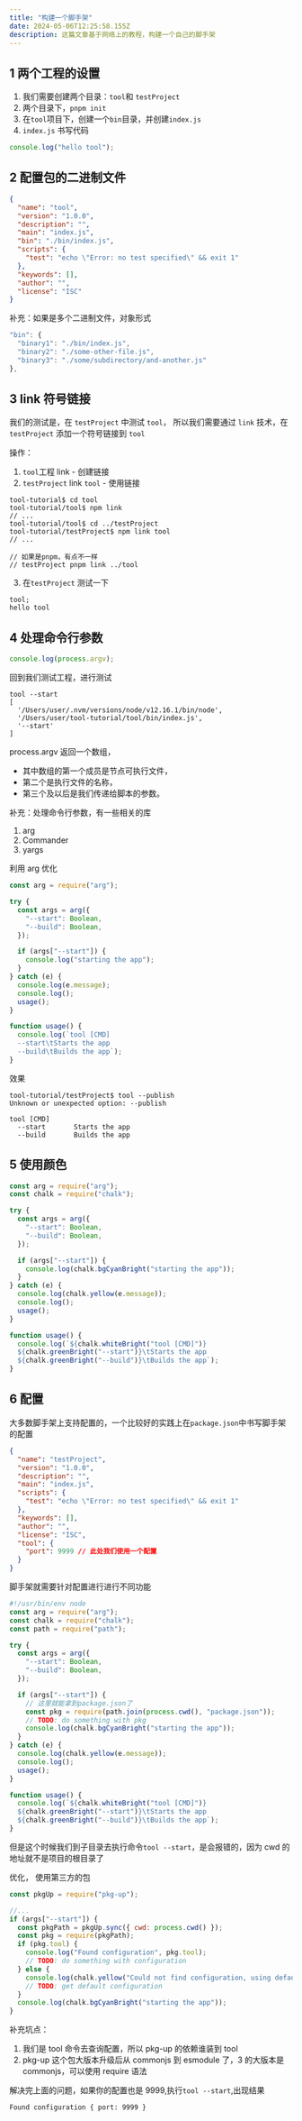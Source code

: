 ```yaml
---
title: "构建一个脚手架"
date: 2024-05-06T12:25:58.155Z
description: 这篇文章基于网络上的教程，构建一个自己的脚手架
---
```


## 1 两个工程的设置

1. 我们需要创建两个目录：`tool`和 `testProject`
2. 两个目录下，`pnpm init`
3. 在`tool`项目下，创建一个`bin`目录，并创建`index.js`
4. `index.js` 书写代码

```js title="too/bin/index.js"
console.log("hello tool");
```

## 2 配置包的二进制文件

```json title="too/package.json"
{
  "name": "tool",
  "version": "1.0.0",
  "description": "",
  "main": "index.js",
  "bin": "./bin/index.js",
  "scripts": {
    "test": "echo \"Error: no test specified\" && exit 1"
  },
  "keywords": [],
  "author": "",
  "license": "ISC"
}
```

补充：如果是多个二进制文件，对象形式

```js
"bin": {
  "binary1": "./bin/index.js",
  "binary2": "./some-other-file.js",
  "binary3": "./some/subdirectory/and-another.js"
},
```

## 3 link 符号链接

我们的测试是，在 `testProject` 中测试 `tool`，
所以我们需要通过 `link` 技术，在 `testProject` 添加一个符号链接到 `tool`

操作：

1. `tool`工程 link - 创建链接
2. `testProject` link `tool` - 使用链接

```shell
tool-tutorial$ cd tool
tool-tutorial/tool$ npm link
// ...
tool-tutorial/tool$ cd ../testProject
tool-tutorial/testProject$ npm link tool
// ...

// 如果是pnpm，有点不一样
// testProject pnpm link ../tool
```

3. 在`testProject` 测试一下

```shell
tool;
hello tool
```

## 4 处理命令行参数

```js title="tool/bin/index.js"
console.log(process.argv);
```

回到我们测试工程，进行测试

```
tool --start
[
  '/Users/user/.nvm/versions/node/v12.16.1/bin/node',
  '/Users/user/tool-tutorial/tool/bin/index.js',
  '--start'
]
```

process.argv 返回一个数组，

- 其中数组的第一个成员是节点可执行文件，
- 第二个是执行文件的名称，
- 第三个及以后是我们传递给脚本的参数。

补充：处理命令行参数，有一些相关的库

1. arg
2. Commander
3. yargs

利用 arg 优化

```js title="tool/bin/index.js"
const arg = require("arg");

try {
  const args = arg({
    "--start": Boolean,
    "--build": Boolean,
  });

  if (args["--start"]) {
    console.log("starting the app");
  }
} catch (e) {
  console.log(e.message);
  console.log();
  usage();
}

function usage() {
  console.log(`tool [CMD]
  --start\tStarts the app
  --build\tBuilds the app`);
}
```

效果

```shell
tool-tutorial/testProject$ tool --publish
Unknown or unexpected option: --publish

tool [CMD]
  --start		Starts the app
  --build		Builds the app
```

## 5 使用颜色

```js
const arg = require("arg");
const chalk = require("chalk");

try {
  const args = arg({
    "--start": Boolean,
    "--build": Boolean,
  });

  if (args["--start"]) {
    console.log(chalk.bgCyanBright("starting the app"));
  }
} catch (e) {
  console.log(chalk.yellow(e.message));
  console.log();
  usage();
}

function usage() {
  console.log(`${chalk.whiteBright("tool [CMD]")}
  ${chalk.greenBright("--start")}\tStarts the app
  ${chalk.greenBright("--build")}\tBuilds the app`);
}
```

## 6 配置

大多数脚手架上支持配置的，一个比较好的实践上在`package.json`中书写脚手架的配置

```json title="testProject/package.json"
{
  "name": "testProject",
  "version": "1.0.0",
  "description": "",
  "main": "index.js",
  "scripts": {
    "test": "echo \"Error: no test specified\" && exit 1"
  },
  "keywords": [],
  "author": "",
  "license": "ISC",
  "tool": {
    "port": 9999 // 此处我们使用一个配置
  }
}
```

脚手架就需要针对配置进行进行不同功能

```js title="tool/bin/index.js"
#!/usr/bin/env node
const arg = require("arg");
const chalk = require("chalk");
const path = require("path");

try {
  const args = arg({
    "--start": Boolean,
    "--build": Boolean,
  });

  if (args["--start"]) {
    // 这里就能拿到package.json了
    const pkg = require(path.join(process.cwd(), "package.json"));
    // TODO: do something with pkg
    console.log(chalk.bgCyanBright("starting the app"));
  }
} catch (e) {
  console.log(chalk.yellow(e.message));
  console.log();
  usage();
}

function usage() {
  console.log(`${chalk.whiteBright("tool [CMD]")}
  ${chalk.greenBright("--start")}\tStarts the app
  ${chalk.greenBright("--build")}\tBuilds the app`);
}
```

但是这个时候我们到子目录去执行命令`tool --start`，是会报错的，因为 cwd 的地址就不是项目的根目录了

优化， 使用第三方的包

```js
const pkgUp = require("pkg-up");

//...
if (args["--start"]) {
  const pkgPath = pkgUp.sync({ cwd: process.cwd() });
  const pkg = require(pkgPath);
  if (pkg.tool) {
    console.log("Found configuration", pkg.tool);
    // TODO: do something with configuration
  } else {
    console.log(chalk.yellow("Could not find configuration, using default"));
    // TODO: get default configuration
  }
  console.log(chalk.bgCyanBright("starting the app"));
}
```

补充坑点：

1. 我们是 tool 命令去查询配置，所以 pkg-up 的依赖谁装到 tool
2. pkg-up 这个包大版本升级后从 commonjs 到 esmodule 了，3 的大版本是 commonjs，可以使用 require 语法

解决完上面的问题，如果你的配置也是 9999,执行`tool --start`,出现结果

```shell
Found configuration { port: 9999 }
```
